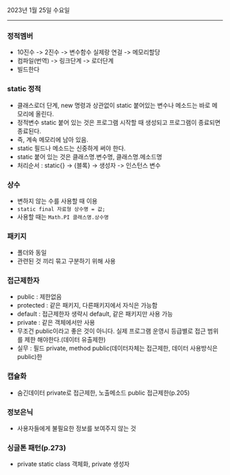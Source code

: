 2023년 1월 25일 수요일

---

### 정적멤버
- 10진수 -> 2진수 -> 변수함수 실제랑 연걸 -> 메모리할당
- 컴파일(번역) -> 링크단계 -> 로더단계
- 빌드한다

### static 정적
- 클래스로더 단계, new 명령과 상관없이 static 붙어있는 변수나 메소드는 바로 메모리에 올린다.
- 정적변수 static 붙어 있는 것은 프로그램 시작할 때 생성되고 프로그램이 종료되면 종료된다.
- 즉, 계속 메모리에 남아 있음.
- static 필드나 메소드는 신중하게 써야 한다.
- static 붙어 있는 것은 클래스명.변수명, 클래스명.메소드명
- 처리순서 : static{} -> {블록} -> 생성자 -> 인스턴스 변수

### 상수
- 변하지 않는 수를 사용할 때 이용
- `static final 자료형 상수명 = 값;`
- 사용할 때는 `Math.PI 클래스명.상수명`

### 패키지
- 폴더와 동일
- 관련된 것 끼리 묶고 구분하기 위해 사용

### 접근제한자
- public : 제한없음
- protected : 같은 패키지, 다른패키지에서 자식은 가능함
- default : 접근제한자 생략시 default, 같은 패키지만 사용 가능
- private : 같은 객체에서만 사용
- 무조건 public이라고 좋은 것이 아니다. 실제 프로그램 운영시 등급별로 접근 범위를 제한 해야한다.(데이터 유출제한)
- 실무 : 필드 private, method public(데이터자체는 접근제한, 데이터 사용방식은 public)한

### 캡슐화
- 숨긴데이터 private로 접근제한, 노출메소드 public 접근제한(p.205)

### 정보은닉
- 사용자들에게 불필요한 정보를 보여주지 않는 것

### 싱글톤 패턴(p.273)
- private static class 객체화, private 생성자